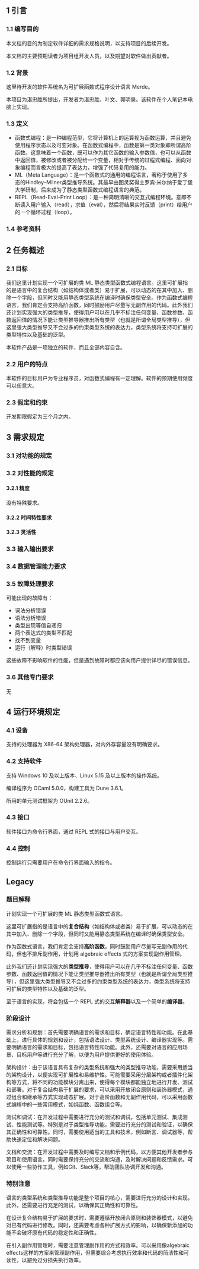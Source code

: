 ## 1 引言
### 1.1 编写目的
本文档的目的为制定软件详细的需求规格说明，以支持项目的后续开发。

本文档的主要预期读者为项目组开发人员，以及期望对软件做出贡献者。

### 1.2 背景
这里待开发的软件系统名为可扩展函数式程序设计语言 Merde。

本项目为湛忠胜所提出，开发者为湛忠胜、叶文、郭明昊。该软件在个人笔记本电脑上实现。

### 1.3 定义
- 函数式编程：是一种编程范型，它将计算机上的运算视为函数运算，并且避免使用程序状态以及可变对象。在函数式编程中，函数是第一类对象即所谓高阶函数。这意味着一个函数，既可以作为其它函数的输入参数值，也可以从函数中返回值，被修改或者被分配给一个变量，相对于传统的过程式编程、面向对象编程而言极大的提高了表达力，增强了代码复用的能力。
- ML（Meta Language）：是一个函数式的通用的编程语言，著称于使用了多态的Hindley–Milner类型推导系统。其最早由图灵奖得主罗宾·米尔纳于爱丁堡大学研制，后来成为了静态类型函数式编程语言的典范。
- REPL（Read-Eval-Print Loop）：是一种简明清晰的交互式编程环境。意即不断读入用户输入（read），求值（eval），然后将结果实时反馈（print）给用户的一个循环过程（loop）。

### 1.4 参考资料

## 2 任务概述
### 2.1 目标
我们这里计划实现一个可扩展的类 ML 静态类型函数式编程语言。这里可扩展指的是语言中的复合结构（如结构体或者类）易于扩展，可以动态的在其中加入、删除一个字段，但同时又能用静态类型系统在编译时确保类型安全。作为函数式编程语言，我们肯定会支持高阶函数，同时鼓励用户尽量写无副作用的代码。此外我们还计划实现强大的类型推导，使得用户可以在几乎不标注任何变量、函数参数、函数返回值的情况下能让类型推导器推出所有类型（也就是所谓全局类型推导），但这里强大类型推导又不会过多的约束类型系统的表达力，类型系统将支持可扩展的类型特性以及基础的泛型。

本软件产品是一项独立的软件，而且全部内容自含。

### 2.2 用户的特点
本软件的目标用户为专业程序员，对函数式编程有一定理解。软件的预期使用频度可以任意大。

### 2.3 假定和约束
开发期限假定为三个月之内。

## 3 需求规定
### 3.1 对功能的规定

### 3.2 对性能的规定
#### 3.2.1 精度
没有特殊要求。

#### 3.2.2 时间特性要求
#### 3.2.3 灵活性

### 3.3 输入输出要求

### 3.4 数据管理能力要求

### 3.5 故障处理要求
可能出现的故障有：
- 词法分析错误
- 语法分析错误
- 类型出现等值自递归
- 两个表达式的类型不匹配
- 找不到变量
- 运行（解释）时类型错误

这些故障不影响软件的性能，但是遇到故障时都应该向用户提供详尽的错误信息。

### 3.6 其他专门要求
无

## 4 运行环境规定
### 4.1 设备
支持的处理器为 X86-64 架构处理器，对内外存容量没有明确要求。

### 4.2 支持软件
支持 Windows 10 及以上版本、Linux 5.15 及以上版本的操作系统。

编译程序为 OCaml 5.0.0，构建工具为 Dune 3.6.1。

所用的单元测试框架为 OUnit 2.2.6。

### 4.3 接口
软件接口为命令行界面，通过 REPL 式的接口与用户交互。

### 4.4 控制
控制运行只需要用户在命令行界面输入的指令。

## Legacy

### 题目解释

计划实现一个可扩展的类 ML 静态类型函数式语言。

这里可扩展指的是语言中的**复合结构**（如结构体或者类）易于扩展，可以动态的在其中加入、删除一个字段，但同时又能用静态类型系统在编译时确保类型安全。

作为函数式语言，我们肯定会支持**高阶函数**，同时鼓励用户尽量写无副作用的代码，但也不排斥副作用，计划用 algebraic effects 式的方案实现副作用管理。

此外我们还计划实现强大的**类型推导**，使得用户可以在几乎不标注任何变量、函数参数、函数返回值的情况下能让类型推导器推出所有类型（也就是所谓全局类型推导），但这里强大类型推导又不会过多的约束类型系统的表达力，类型系统将支持可扩展的类型特性以及基础的泛型。

至于语言的实现，将会包括一个 REPL 式的交互**解释器**以及一个简单的**编译器**。

### 阶段设计

需求分析和规划：首先需要明确语言的需求和目标，确定语言特性和功能。在此基础上，进行具体的规划和设计，包括语法设计、类型系统设计、编译器实现等。需要明确语言的需求和目标，包括语言特性和功能。此外，还需要对语言的应用场景、目标用户等进行充分了解，以便为用户提供更好的使用体验。

架构设计：由于该语言具有复杂的类型系统和强大的类型推导功能，需要采用适当的架构设计，以便实现可扩展性和易维护性。可能需要采用分层架构或者插件化架构等方式，将不同的功能模块分离出来，使得每个模块都能独立地进行开发、测试和部署。对于复合结构易于扩展的要求，可以采用开放闭合原则和装饰器模式，通过组合和继承等方式实现动态扩展。对于高阶函数和无副作用代码，可以采用函数式编程中的一些常用模式，如纯函数、函数组合等。

测试和调试：在开发过程中需要进行充分的测试和调试，包括单元测试、集成测试、性能测试等。特别是对于类型推导功能，需要进行充分的测试和验证，以确保其正确性和可靠性。同时，需要使用适当的工具和技术，例如断言、调试器等，帮助快速定位和解决问题。

文档和交流：在开发过程中需要及时编写文档和示例代码，以方便其他开发者参与项目和使用语言。同时需要保持充分的交流和沟通，及时解决问题和反馈需求。可以使用一些协作工具，例如Git、Slack等，帮助团队协调开发和沟通。

### 特别注意

语言的类型系统和类型推导功能是整个项目的核心，需要进行充分的设计和实现。此外，还需要进行充足的测试，以确保其正确性和可靠性。

在设计复合结构易于扩展的要求时，需要遵循开放闭合原则和装饰器模式，以避免对已有代码进行修改。同时，还需要考虑各种扩展方式的影响，以确保新添加的功能不会破坏原有代码的稳定性和正确性。

在引入副作用管理时，需要注意管理副作用的方式和效率。可以采用像algebraic effects这样的方案来管理副作用，但需要综合考虑执行效率和代码的简洁性和可读性，以避免过分损失执行效率。